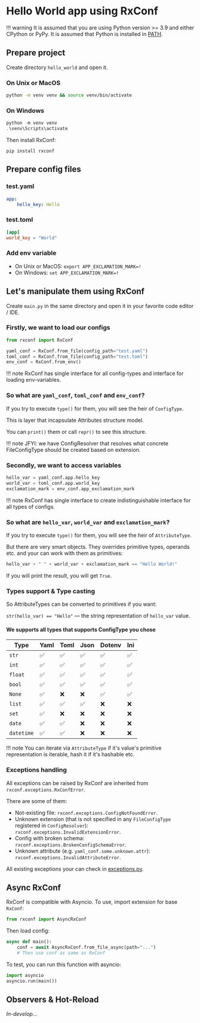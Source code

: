 # Hello World app using RxConf

!!! warning
    It is assumed that you are using Python version >= 3.9 and either CPython or PyPy.
    It is assumed that Python is installed in [PATH](https://en.wikipedia.org/wiki/PATH_\(variable\)).

## Prepare project

Create directory `hello_world` and open it.

### On Unix or MacOS

```bash
python -m venv venv && source venv/bin/activate
```

### On Windows

```powershell
python -m venv venv
.\venv\Scripts\activate
```

Then install RxConf:

```shell
pip install rxconf
```

## Prepare config files

### test.yaml

```yaml
app:
    hello_key: Hello
```

### test.toml

```toml
[app]
world_key = "World"
```

### Add env variable

- On Unix or MacOS: `export APP_EXCLAMATION_MARK=!`
- On Windows: `set APP_EXCLAMATION_MARK=!`

## Let's manipulate them using RxConf

Create `main.py` in the same directory and open it in your favorite code editor / IDE.

### Firstly, we want to load our configs

```python
from rxconf import RxConf

yaml_conf = RxConf.from_file(config_path="test.yaml")
toml_conf = RxConf.from_file(config_path="test.toml")
env_conf = RxConf.from_env()
```

!!! note
    RxConf has single interface for all config-types and interface for loading env-variables.

### So what are `yaml_conf`, `toml_conf` and `env_conf`?

If you try to execute `type()` for them, you will see the heir of `ConfigType`.

This is layer that incapsulate Attributes structure model.

You can `print()` them or call `repr()` to see this structure.

!!! note
    JFYI: we have ConfigResolver that resolves what concrete FileConfigType should be created based on extension.

### Secondly, we want to access variables

```python
hello_var = yaml_conf.app.hello_key
world_var = toml_conf.app.world_key
exclamation_mark = env_conf.app_exclamation_mark
```

!!! note
    RxConf has single interface to create indistinguishable interface for all types of configs.

### So what are `hello_var`, `world_var` and `exclamation_mark`?

If you try to execute `type()` for them, you will see the heir of `AttributeType`.

But there are very smart objects.
They overrides primitive types, operands etc. and your can work with them as primitives:

```python
hello_var + " " + world_var + exclamation_mark == "Hello World!"
```

If you will print the result, you will get `True`.

### Types support & Type casting

So AttributeTypes can be converted to primitives if you want:

`str(hello_var) == "Hello"` — the string representation of `hello_var` value.

#### We supports all types that supports ConfigType you chose

| Type       | Yaml           | Toml           | Json           | Dotenv         | Ini            |
|------------|----------------|----------------|----------------|----------------|----------------|
| `str`      | ✅              | ✅              | ✅              | ✅              | ✅              |
| `int`      | ✅              | ✅              | ✅              | ✅              | ✅              |
| `float`    | ✅              | ✅              | ✅              | ✅              | ✅              |
| `bool`     | ✅              | ✅              | ✅              | ✅              | ✅              |
| `None`     | ✅              | ❌              | ❌              | ✅              | ✅              |
| `list`     | ✅              | ✅              | ✅              | ❌              | ❌              |
| `set`      | ✅              | ❌              | ❌              | ❌              | ❌              |
| `date`     | ✅              | ✅              | ❌              | ❌              | ❌              |
| `datetime` | ✅              | ✅              | ❌              | ❌              | ❌              |

!!! note
    You can iterate via `AttributeType` if it's value's primitive representation is iterable,
    hash it if it's hashable etc.

### Exceptions handling

All exceptions can be raised by RxConf are inherited from `rxconf.exceptions.RxConfError`.

There are some of them:

- Not-existing file: `rxconf.exceptions.ConfigNotFoundError`.
- Unknown extension (that is not specified in any `FileConfigType` registered in `ConfigResolver`): `rxconf.exceptions.InvalidExtensionError`.
- Config with broken schema: `rxconf.exceptions.BrokenConfigSchemaError`.
- Unknown attribute (e.g. `yaml_conf.some.unknown.attr`): `rxconf.exceptions.InvalidAttributeError`.

All existing exceptions your can check in [exceptions.py](https://github.com/realkarych/rxconf/blob/main/rxconf/exceptions.py).

## Async RxConf

RxConf is compatible with Asyncio. To use, import extension for base `RxConf`:

```python
from rxconf import AsyncRxConf
```

Then load config:

```python
async def main():
    conf = await AsyncRxConf.from_file_async(path="...")
    # Then use conf as same as RxConf
```

To test, you can run this function with asyncio:

```python
import asyncio
asyncio.run(main())
```

## Observers & Hot-Reload

*In-develop...*
